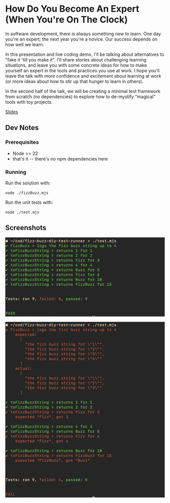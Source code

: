 # How Do You Become An Expert (When You're On The Clock)

In software development, there is always something new to learn. One day you're an expert;
the next year you're a novice. Our success depends on how well we learn.

In this presentation and live coding demo, I'll be talking about alternatives to "fake
it 'till you make it". I'll share stories about challenging learning situations, and leave
you with some concrete ideas for how to make yourself an expert in the tools and practices
you use at work. I hope you'll leave the talk with more confidence and excitement about
learning at work (or more ideas about how to stir up that hunger to learn in others).

In the second half of the talk, we will be creating a minimal test framework from
scratch (no dependencies) to explore how to de-mystify "magical" tools with toy projects.

[Slides](./presentation/slides/presentation.html)

## Dev Notes

### Prerequisites

- Node >= 22
- that's it -- there's no npm dependencies here

### Running

Run the solution with:

    node ./fizzBuzz.mjs

Run the unit tests with:

    node ./test.mjs

## Screenshots

![tests passing](readme_images/example-success.jpg)

![tests failing](readme_images/example-failure.jpg)
